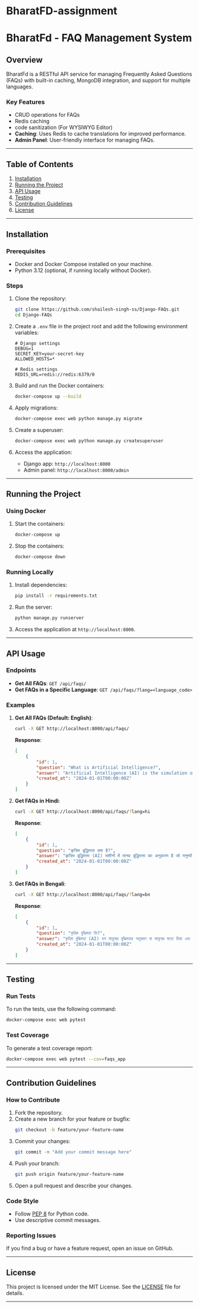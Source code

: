 # BharatFD-assignment
# BharatFd - FAQ Management System

## Overview
BharatFd is a RESTful API service for managing Frequently Asked Questions (FAQs) with built-in caching, MongoDB integration, and support for multiple languages.

### Key Features
- CRUD operations for FAQs
- Redis caching
- code sanitization (For WYSIWYG Editor)
- **Caching**: Uses Redis to cache translations for improved performance.
- **Admin Panel**: User-friendly interface for managing FAQs.

---

## **Table of Contents**
1. [Installation](#installation)
3. [Running the Project](#running-the-project)
2. [API Usage](#api-usage)
4. [Testing](#testing)
5. [Contribution Guidelines](#contribution-guidelines)
6. [License](#license)

---

## **Installation**

### **Prerequisites**
- Docker and Docker Compose installed on your machine.
- Python 3.12 (optional, if running locally without Docker).

### **Steps**
1. Clone the repository:
   ```bash
   git clone https://github.com/shailesh-singh-ss/Django-FAQs.git
   cd Django-FAQs
   ```

2. Create a `.env` file in the project root and add the following environment variables:
   ```env
   # Django settings
   DEBUG=1
   SECRET_KEY=your-secret-key
   ALLOWED_HOSTS=*

   # Redis settings
   REDIS_URL=redis://redis:6379/0
   ```

3. Build and run the Docker containers:
   ```bash
   docker-compose up --build
   ```

4. Apply migrations:
   ```bash
   docker-compose exec web python manage.py migrate
   ```

5. Create a superuser:
   ```bash
   docker-compose exec web python manage.py createsuperuser
   ```

6. Access the application:
   - Django app: `http://localhost:8000`
   - Admin panel: `http://localhost:8000/admin`

---

## **Running the Project**

### **Using Docker**
1. Start the containers:
   ```bash
   docker-compose up
   ```

2. Stop the containers:
   ```bash
   docker-compose down
   ```

### **Running Locally**
1. Install dependencies:
   ```bash
   pip install -r requirements.txt
   ```

2. Run the server:
   ```bash
   python manage.py runserver
   ```

3. Access the application at `http://localhost:8000`.

---

## **API Usage**

### **Endpoints**
- **Get All FAQs**: `GET /api/faqs/`
- **Get FAQs in a Specific Language**: `GET /api/faqs/?lang=<language_code>`

### **Examples**
1. **Get All FAQs (Default: English)**:
   ```bash
   curl -X GET http://localhost:8000/api/faqs/
   ```
   **Response**:
   ```json
   [
       {
           "id": 1,
           "question": "What is Artificial Intelligence?",
           "answer": "Artificial Intelligence (AI) is the simulation of human intelligence in machines that are programmed to think and learn like humans.",
           "created_at": "2024-01-01T00:00:00Z"
       }
   ]
   ```

2. **Get FAQs in Hindi**:
   ```bash
   curl -X GET http://localhost:8000/api/faqs/?lang=hi
   ```
   **Response**:
   ```json
   [
       {
           "id": 1,
           "question": "कृत्रिम बुद्धिमत्ता क्या है?",
           "answer": "कृत्रिम बुद्धिमत्ता (AI) मशीनों में मानव बुद्धिमत्ता का अनुकरण है जो मनुष्यों की तरह सोचने और सीखने के लिए प्रोग्राम किए जाते हैं।",
           "created_at": "2024-01-01T00:00:00Z"
       }
   ]
   ```

3. **Get FAQs in Bengali**:
   ```bash
   curl -X GET http://localhost:8000/api/faqs/?lang=bn
   ```
   **Response**:
   ```json
   [
       {
           "id": 1,
           "question": "কৃত্রিম বুদ্ধিমত্তা কি?",
           "answer": "কৃত্রিম বুদ্ধিমত্তা (AI) হল মানুষের বুদ্ধিমত্তার অনুকরণ যা মানুষের মতো চিন্তা এবং শেখার জন্য প্রোগ্রাম করা মেশিনে।",
           "created_at": "2024-01-01T00:00:00Z"
       }
   ]
   ```


---

## **Testing**

### **Run Tests**
To run the tests, use the following command:
```bash
docker-compose exec web pytest
```

### **Test Coverage**
To generate a test coverage report:
```bash
docker-compose exec web pytest --cov=faqs_app
```

---

## **Contribution Guidelines**

### **How to Contribute**
1. Fork the repository.
2. Create a new branch for your feature or bugfix:
   ```bash
   git checkout -b feature/your-feature-name
   ```
3. Commit your changes:
   ```bash
   git commit -m "Add your commit message here"
   ```
4. Push your branch:
   ```bash
   git push origin feature/your-feature-name
   ```
5. Open a pull request and describe your changes.

### **Code Style**
- Follow [PEP 8](https://www.python.org/dev/peps/pep-0008/) for Python code.
- Use descriptive commit messages.

### **Reporting Issues**
If you find a bug or have a feature request, open an issue on GitHub.

---

## **License**

This project is licensed under the MIT License. See the [LICENSE](LICENSE) file for details.

---
